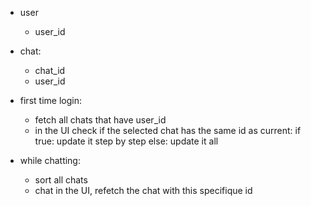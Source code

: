 
+ user
   - user_id

+ chat:
   - chat_id
   - user_id

+ first time login:
   - fetch all chats that have user_id
   - in the UI check if the selected chat has the same id as current:
      if true: update it step by step
      else: update it all

+ while chatting:
   - sort all chats
   - chat in the UI, refetch the chat with this specifique id

